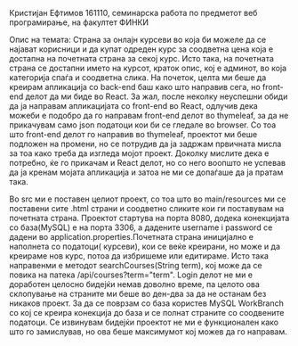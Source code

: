 Кристијан Ефтимов 161110, семинарска работа по предметот веб програмирање, на факултет ФИНКИ

Опис на темата:
Страна за онлајн курсеви во која би можеле да се најават корисници и да купат одреден курс за соодветна цена која е достапна на почетната 
страна за секој курс. Исто така, на почетната страна се достапни името на курсот, краток опис, кој е админот, во која категорија спаѓа и 
соодветна слика.
На почеток, целта ми беше да креирам апликација со back-end баш како што направив сега, но front-end делот да ми биде во React.
За жал, после неколку неуспешни обиди да ја направам апликацијата со front-end во React, одлучив дека можеби е подобро да го направам
front-end делот во thymeleaf, за да не прикачувам само json податоци кои би се гледале во browser. Со тоа што front-end делот го направив
во thymeleaf, проектот ми беше подложен на промени, но се потрудив да ја задржам првичната мисла за тоа како треба да изгледа мојот проект.
Доколку мислите дека е потребно, ќе го прикачам и React делот, но со него воопшто не успевав да ја кренам мојата апликација и затоа не ми 
се допаѓаше да ја пратам така.

Во src ми е поставен целиот проект, со тоа што во main/resources ми се поставени сите .html страни и соодветно сликите кои ги поставувам
на почетната страна. Проектот стартува на порта 8080, додека конекцијата со база(MySQL) е на порта 3306, а дадените username i password
се дадени во application.properties.Почетната страна иницијално е наполнета со податоци( курсеви), кои се веќе креирани, но може и да 
креираме нов курс, потоа да избришеме или едитираме. Исто така направенми е методот searchCourses(String term), кој може да се повика на 
патека /api/courses?term="term". 
Login делот не ми е доработен целосно бидејќи немав доволно време, па целото ова склопување на страните ми беше во ден-два за да не 
останам без никаков проект. За да се поврзам со база користев MySQL WorkBranch со кој се креира конекција до база и се полнат страните со
соодвените податоци. Се извинувам бидејќи проектот не ми е функционален како што го замислував, но ова беше максимумот кој можев да го 
направам.
